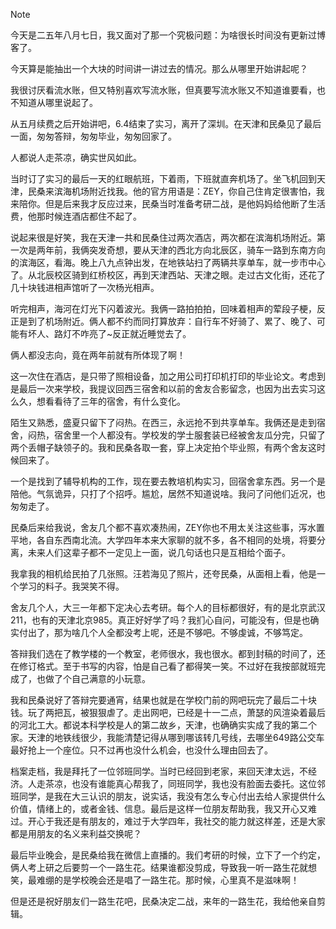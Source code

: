 > [!NOTE]
>
> 今天是二五年八月七日，我又面对了那一个究极问题：为啥很长时间没有更新过博客了。

今天算是能抽出一个大块的时间讲一讲过去的情况。那么从哪里开始讲起呢？

我很讨厌看流水账，但又特别喜欢写流水账，但真要写流水账又不知道谁要看，也不知道从哪里说起了。

从五月续费之后开始讲吧，6.4结束了实习，离开了深圳。在天津和民桑见了最后一面，匆匆答辩，匆匆毕业，匆匆回家了。

人都说人走茶凉，确实世风如此。

当时订了实习的最后一天的红眼航班，下着雨，下班就直奔机场了。坐飞机回到天津，民桑来滨海机场附近找我。他的官方用语是：ZEY，你自己住肯定很害怕，我来陪你。但是后来我才反应过来，民桑当时准备考研二战，是他妈妈给他断了生活费，他那时候连酒店都住不起了。

说起来很是好笑，我在天津一共和民桑住过两次酒店，两次都在滨海机场附近。第一次是两年前，我俩突发奇想，要从天津的西北方向北辰区，骑车一路到东南方向的滨海区，看海。晚上八九点钟出发，在地铁站扫了两辆共享单车，就一步市中心了。从北辰校区骑到红桥校区，再到天津西站、天津之眼。走过古文化街，还花了几十块钱进相声馆听了一次杨光相声。

听完相声，海河在灯光下闪着波光。我俩一路拍拍拍，回味着相声的荤段子梗，反正是到了机场附近。俩人都不约而同打算放弃：自行车不好骑了、累了、晚了、可能有坏人、路灯不咋亮了~反正就近睡觉去了。

俩人都没志向，竟在两年前就有所体现了啊！

这一次住在酒店，是只带了照相设备，加之用公司打印机打印的毕业论文。考虑到是最后一次来学校，我提议回西三宿舍和以前的舍友合影留念，也因为出去实习这么久，想看看待了三年的宿舍，有什么变化。

陌生又熟悉，盛夏只留下了闷热。在西三，永远抢不到共享单车。我俩还是走到宿舍，闷热，宿舍里一个人都没有。学校发的学士服套装已经被舍友瓜分完，只留了两个丢帽子缺领子的。我和民桑各取一套，穿上决定拍个毕业照，有两个舍友这时候回来了。

一个是找到了辅导机构的工作，现在要去教培机构实习，回宿舍拿东西。另一个是陪他。气氛诡异，只打了个招呼。尴尬，居然不知道说啥。我问了问他们近况，也匆匆走了。

民桑后来给我说，舍友几个都不喜欢凑热闹，ZEY你也不用太关注这些事，泻水置平地，各自东西南北流。大学四年本来大家聊的就不多，各不相同的处境，将要分离，未来人们这辈子都不一定见上一面，说几句话也只是互相给个面子。

我拿我的相机给民拍了几张照。汪若海见了照片，还夸民桑，从面相上看，他是一个学习的料子。我哭笑不得。

舍友几个人，大三一年都下定决心去考研。每个人的目标都很好，有的是北京武汉211，也有的天津北京985。真正好好学了吗？我扪心自问，可能没有，但是也确实付出了，那为啥几个人全都没考上呢，还是不够吧。不够虔诚，不够笃定。

答辩我们选在了教学楼的一个教室，老师很水，我也很水。都到封稿的时间了，还在修订格式。至于书写的内容，怕是自己看了都得笑一笑。不过好在我按部就班完成了，也做了个自己满意的小玩意。

我和民桑说好了答辩完要通宵，结果也就是在学校门前的网吧玩完了最后二十块钱。玩了两把瓦，被狠狠虐了。走出网吧，已经是十一二点，萧瑟的风渲染着最后的河北工大。都说本科学校是人的第二故乡，天津，也确确实实成了我的第二个家。天津的地铁线很少，我能清楚记得从哪到哪该转几号线，去哪坐649路公交车最好抢上一个座位。只不过再也没什么机会，也没什么理由回去了。

档案走档，我是拜托了一位邻班同学。当时已经回到老家，来回天津太远，不经济。人走茶凉，也没有谁能真心帮我了，同班同学，我也没有脸面去委托。这位邻班同学，是我在大三认识的朋友，说实话，我没有怎么专心付出去给人家提供什么价值，情绪上的，或者金钱、信息。最后是这样一位朋友帮助我，我又开心又难过。开心于我还是有朋友的，难过于大学四年，我社交的能力就这样差，还是大家都是用朋友的名义来利益交换呢？

最后毕业晚会，是民桑给我在微信上直播的。我们考研的时候，立下了一个约定，俩人考上研之后要剪一个一路生花。结果谁都没剪成，导致我一听一路生花就想笑，最难绷的是学校晚会还是唱了一路生花。那时候，心里真不是滋味啊！

但是还是祝好朋友们一路生花吧，民桑决定二战，来年的一路生花，我给他亲自剪辑。